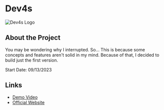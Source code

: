 # Dev4s

![Dev4s Logo](https://github.com/llucas0109/Dev4s-com/assets/138626105/df268f8d-0d44-4b24-9b5e-27441e174c24)

## About the Project

You may be wondering why I interrupted. So... This is because some concepts and features aren't solid in my mind. Because of that, I decided to build just the first version.

Start Date: 09/13/2023

## Links

- [Demo Video](https://github.com/llucas0109/Dev4s-com/assets/138626105/1e19e8bb-7129-4343-a12b-97c69f7f678e)
- [Official Website](https://www.dev4s.com.br/)
